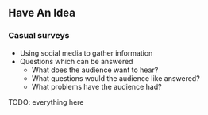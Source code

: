 ## Have An Idea

### Casual surveys

* Using social media to gather information
* Questions which can be answered
  * What does the audience want to hear?
  * What questions would the audience like answered?
  * What problems have the audience had?

TODO: everything here

